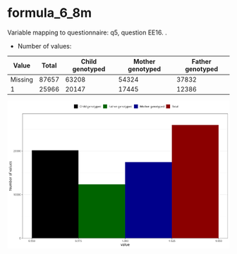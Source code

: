 # formula_6_8m
Variable mapping to questionnaire: q5, question EE16.
.
- Number of values:

| Value | Total | Child genotyped | Mother genotyped | Father genotyped |
| ----- | ----- | --------------- | ---------------- | ---------------- |
| Missing | 87657 | 63208 | 54324 | 37832 |
| 1 | 25966 | 20147 | 17445 |12386 |



![](formula_6_8m_n.png)



